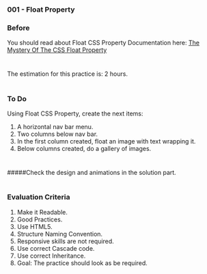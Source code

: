### 001 - Float Property

### Before 
You should read about Float CSS Property Documentation here:
[The Mystery Of The CSS Float Property][1]

#
The estimation for this practice is: 2 hours.
#

### To Do

Using Float CSS Property, create the next items:

1. A horizontal nav bar menu.
2. Two columns below nav bar.
3. In the first column created, float an image with text wrapping it.
4. Below columns created, do a gallery of images. 

#
 #####Check the design and animations in the solution part.
#

### Evaluation Criteria

1. Make it Readable.
2. Good Practices.
3. Use HTML5.
4. Structure Naming Convention.
5. Responsive skills are not required.
6. Use correct Cascade code.
7. Use correct Inheritance.
8. Goal: The practice should look as be required.

[1]: https://www.smashingmagazine.com/2009/10/the-mystery-of-css-float-property/
